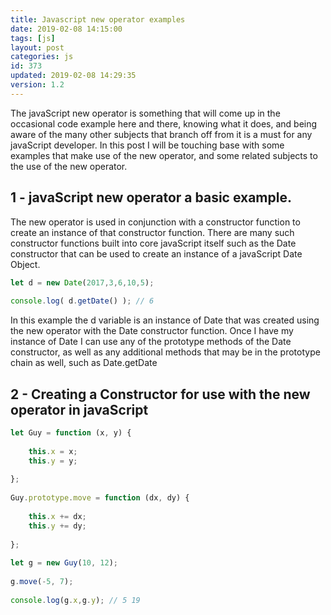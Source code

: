 ```yaml
---
title: Javascript new operator examples
date: 2019-02-08 14:15:00
tags: [js]
layout: post
categories: js
id: 373
updated: 2019-02-08 14:29:35
version: 1.2
---
```


The javaScript new operator is something that will come up in the occasional code example here and there, knowing what it does, and being aware of the many other subjects that branch off from it is a must for any javaScript developer. In this post I will be touching base with some examples that make use of the new operator, and some related subjects to the use of the new operator.

<!-- more -->

## 1 - javaScript new operator a basic example.

The new operator is used in conjunction with a constructor function to create an instance of that constructor function. There are many such constructor functions built into core javaScript itself such as the Date constructor that can be used to create an instance of a javaScript Date Object.

```js
let d = new Date(2017,3,6,10,5);
 
console.log( d.getDate() ); // 6
```

In this example the d variable is an instance of Date that was created using the new operator with the Date constructor function. Once I have my instance of Date I can use any of the prototype methods of the Date constructor, as well as any additional methods that may be in the prototype chain as well, such as Date.getDate

## 2 - Creating a Constructor for use with the new operator in javaScript

```js
let Guy = function (x, y) {
 
    this.x = x;
    this.y = y;
 
};
 
Guy.prototype.move = function (dx, dy) {
 
    this.x += dx;
    this.y += dy;
 
};
 
let g = new Guy(10, 12);
 
g.move(-5, 7);
 
console.log(g.x,g.y); // 5 19
```